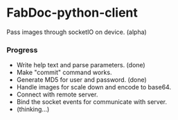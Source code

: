 # FabDoc-python-client
Pass images through socketIO on device. (alpha)

### Progress
- Write help text and parse parameters. (done)
- Make "commit" command works.
- Generate MD5 for user and password. (done)
- Handle images for scale down and encode to base64.
- Connect with remote server.
- Bind the socket events for communicate with server.
- (thinking...)
